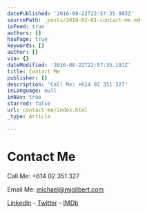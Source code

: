 ```yaml
---
datePublished: '2016-08-22T22:57:35.903Z'
sourcePath: _posts/2016-02-01-contact-me.md
inFeed: true
authors: []
hasPage: true
keywords: []
author: []
via: {}
dateModified: '2016-08-22T22:57:35.191Z'
title: Contact Me
publisher: {}
description: 'Call Me: +614 02 351 327'
inLanguage: null
inNav: true
starred: false
url: contact-me/index.html
_type: Article

---
```

# Contact Me

Call Me: +614 02 351 327

Email Me: michael@mjgilbert.com

[LinkedIn][0] - [Twitter][1] - [IMDb][2]

[0]: https://www.linkedin.com/m/profile/ACoAAAPSKosBhlLOrl0BPvGapke6u0lGOUQKENE/
[1]: http://www.twitter.com/emjaygilbert "Twitter"
[2]: http://www.imdb.com/name/nm4285603/ "IMDb"